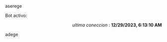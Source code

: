 aserege

<p>Bot activo: </p>
<p align="right"><i>ultima coneccion</i> : <b>12/29/2023, 6:13:10 AM</b></p>

 adege
